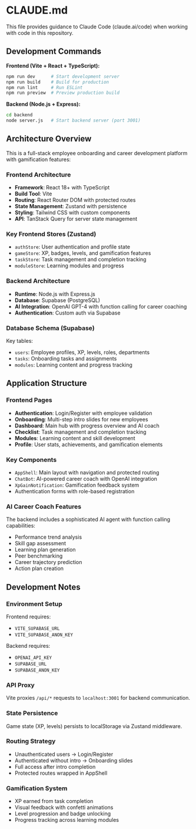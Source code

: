 # CLAUDE.md

This file provides guidance to Claude Code (claude.ai/code) when working with code in this repository.

## Development Commands

**Frontend (Vite + React + TypeScript):**
```bash
npm run dev      # Start development server
npm run build    # Build for production
npm run lint     # Run ESLint
npm run preview  # Preview production build
```

**Backend (Node.js + Express):**
```bash
cd backend
node server.js   # Start backend server (port 3001)
```

## Architecture Overview

This is a full-stack employee onboarding and career development platform with gamification features:

### Frontend Architecture
- **Framework**: React 18+ with TypeScript
- **Build Tool**: Vite
- **Routing**: React Router DOM with protected routes
- **State Management**: Zustand with persistence
- **Styling**: Tailwind CSS with custom components
- **API**: TanStack Query for server state management

### Key Frontend Stores (Zustand)
- `authStore`: User authentication and profile state
- `gameStore`: XP, badges, levels, and gamification features
- `taskStore`: Task management and completion tracking
- `moduleStore`: Learning modules and progress

### Backend Architecture
- **Runtime**: Node.js with Express.js
- **Database**: Supabase (PostgreSQL)
- **AI Integration**: OpenAI GPT-4 with function calling for career coaching
- **Authentication**: Custom auth via Supabase

### Database Schema (Supabase)
Key tables:
- `users`: Employee profiles, XP, levels, roles, departments
- `tasks`: Onboarding tasks and assignments
- `modules`: Learning content and progress tracking

## Application Structure

### Frontend Pages
- **Authentication**: Login/Register with employee validation
- **Onboarding**: Multi-step intro slides for new employees
- **Dashboard**: Main hub with progress overview and AI coach
- **Checklist**: Task management and completion tracking
- **Modules**: Learning content and skill development
- **Profile**: User stats, achievements, and gamification elements

### Key Components
- `AppShell`: Main layout with navigation and protected routing
- `ChatBot`: AI-powered career coach with OpenAI integration
- `XpGainNotification`: Gamification feedback system
- Authentication forms with role-based registration

### AI Career Coach Features
The backend includes a sophisticated AI agent with function calling capabilities:
- Performance trend analysis
- Skill gap assessment
- Learning plan generation
- Peer benchmarking
- Career trajectory prediction
- Action plan creation

## Development Notes

### Environment Setup
Frontend requires:
- `VITE_SUPABASE_URL`
- `VITE_SUPABASE_ANON_KEY`

Backend requires:
- `OPENAI_API_KEY`
- `SUPABASE_URL`
- `SUPABASE_ANON_KEY`

### API Proxy
Vite proxies `/api/*` requests to `localhost:3001` for backend communication.

### State Persistence
Game state (XP, levels) persists to localStorage via Zustand middleware.

### Routing Strategy
- Unauthenticated users → Login/Register
- Authenticated without intro → Onboarding slides
- Full access after intro completion
- Protected routes wrapped in AppShell

### Gamification System
- XP earned from task completion
- Visual feedback with confetti animations
- Level progression and badge unlocking
- Progress tracking across learning modules